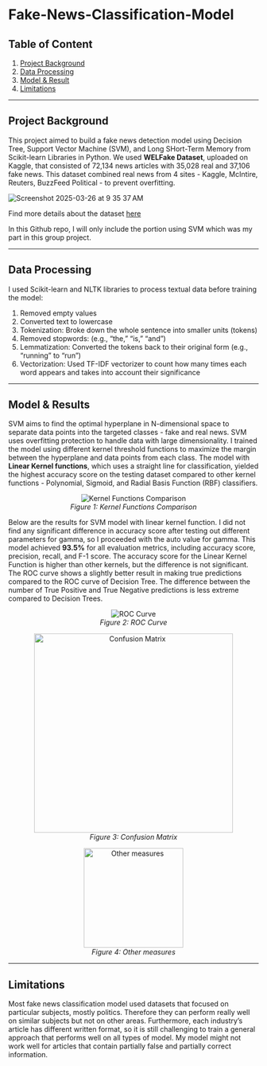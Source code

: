 # Fake-News-Classification-Model

## Table of Content  
1. [Project Background](#project-background)  
2. [Data Processing](#data-processing)  
3. [Model & Result](#model--result)  
4. [Limitations](#limitations)  

---

## Project Background  
This project aimed to build a fake news detection model using Decision Tree, Support Vector Machine (SVM), and Long SHort-Term Memory from Scikit-learn Libraries in Python. We used **WELFake Dataset**, uploaded on Kaggle, that consisted of 72,134 news articles with 35,028 real and 37,106 fake news. This dataset combined real news from 4 sites - Kaggle, McIntire, Reuters, BuzzFeed Political - to prevent overfitting.  

![Screenshot 2025-03-26 at 9 35 37 AM](https://github.com/user-attachments/assets/003c191f-253d-4f05-87b3-04a0f2998ea9)

Find more details about the dataset [here](https://www.kaggle.com/datasets/saurabhshahane/fake-news-classification/data)

In this Github repo, I will only include the portion using SVM which was my part in this group project.

---

## Data Processing  
I used Scikit-learn and NLTK libraries to process textual data before training the model:  
1. Removed empty values  
2. Converted text to lowercase  
3. Tokenization: Broke down the whole sentence into smaller units (tokens)  
4. Removed stopwords: (e.g., “the,” “is,” “and”)  
5. Lemmatization: Converted the tokens back to their original form (e.g., “running” to “run”)  
6. Vectorization: Used TF-IDF vectorizer to count how many times each word appears and takes into account their significance

---

## Model & Results  
SVM aims to find the optimal hyperplane in N-dimensional space to separate data points into the targeted classes - fake and real news. SVM uses overfitting protection to handle data with large dimensionality. I trained the model using different kernel threshold functions to maximize the margin between the hyperplane and data points from each class. The model with **Linear Kernel functions**, which uses a straight line for classification, yielded the highest accuracy score on the testing dataset compared to other kernel functions - Polynomial, Sigmoid, and Radial Basis Function (RBF) classifiers.  

<p align="center">
  <img src="https://github.com/user-attachments/assets/c6ecac6c-455e-46f1-9c20-15833bc2a783" alt="Kernel Functions Comparison"/>
  <br>
  <em>Figure 1: Kernel Functions Comparison</em>
</p>

Below are the results for SVM model with linear kernel function. I did not find any significant difference in accuracy score after testing out different parameters for gamma, so I proceeded with the auto value for gamma. This model achieved **93.5%** for all evaluation metrics, including accuracy score, precision, recall, and F-1 score. The accuracy score for the  Linear Kernel Function is higher than other kernels, but the difference is not significant. The ROC curve shows a slightly better result in making true predictions compared to the ROC curve of Decision Tree. The difference between the number of True Positive and True Negative predictions is less extreme compared to Decision Trees. 

<p align="center">
  <img src="https://github.com/user-attachments/assets/edbcce68-5e78-4366-a53f-624a30a13609" alt="ROC Curve"/>
  <br>
  <em>Figure 2: ROC Curve</em>
</p>


<p align="center">
  <img src="https://github.com/user-attachments/assets/263d2461-8b4e-4353-aa12-d484330ca185" alt="Confusion Matrix" width = 400/>
  <br>
  <em>Figure 3: Confusion Matrix</em>
</p>


<p align="center">
  <img src="https://github.com/user-attachments/assets/6bc4a051-856d-4cee-ad0e-23cd0b9249e0" alt="Other measures" width = 200/>
  <br>
  <em>Figure 4: Other measures</em>
</p>

---

## Limitations  
Most fake news classification model used datasets that focused on particular subjects, mostly politics. Therefore they can perform really well on similar subjects but not on other areas. Furthermore, each industry’s article has different written format, so it is still challenging to train a general approach that performs well on all types of model. My model might not work well for articles that contain partially false and partially correct information.
